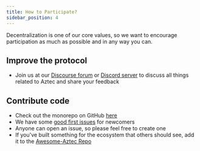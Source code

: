 ```yaml
---
title: How to Participate?
sidebar_position: 4
---
```


Decentralization is one of our core values, so we want to encourage participation as much as possible and in any way you can.

## Improve the protocol

- Join us at our [Discourse forum](https://discourse.aztec.network/) or [Discord server](https://discord.com/invite/aztec) to discuss all things related to Aztec and share your feedback

## Contribute code

- Check out the monorepo on GitHub [here](https://github.com/AztecProtocol/aztec-packages)
- We have some [good first issues](https://github.com/AztecProtocol/aztec-packages/labels/good%20first%20issue) for newcomers
- Anyone can open an issue, so please feel free to create one
- If you've built something for the ecosystem that others should see, add it to the [Awesome-Aztec Repo](https://github.com/AztecProtocol/awesome-aztec)
